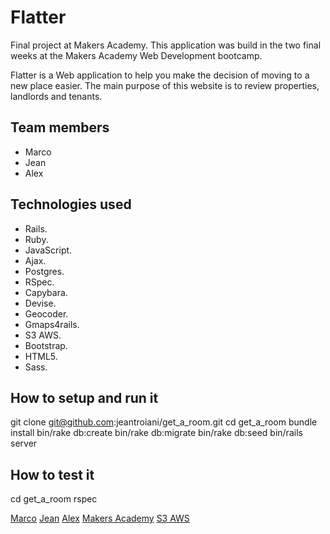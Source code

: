 Flatter
===========

Final project at Makers Academy. This application was build in the two final weeks at the Makers Academy Web Development bootcamp.

Flatter is a Web application to help you make the decision of moving to a new place easier. The main purpose of this website is to review properties, landlords and tenants.


Team members
------------

- Marco
- Jean
- Alex


Technologies used
------------------

- Rails.
- Ruby.
- JavaScript.
- Ajax.
- Postgres.
- RSpec.
- Capybara.
- Devise.
- Geocoder.
- Gmaps4rails.
- S3 AWS.
- Bootstrap.
- HTML5.
- Sass.


How to setup and run it
-----------------------

  git clone git@github.com:jeantroiani/get_a_room.git
  cd get_a_room
  bundle install
  bin/rake db:create
  bin/rake db:migrate
  bin/rake db:seed
  bin/rails server


How to test it
----------------

  cd get_a_room
  rspec



[Marco](https://github.com/marcoaam)
[Jean](https://github.com/jeantroiani)
[Alex](https://github.com/BobRazoswki)
[Makers Academy](http://www.makersacademy.com/)
[S3 AWS](http://aws.amazon.com/s3/)
